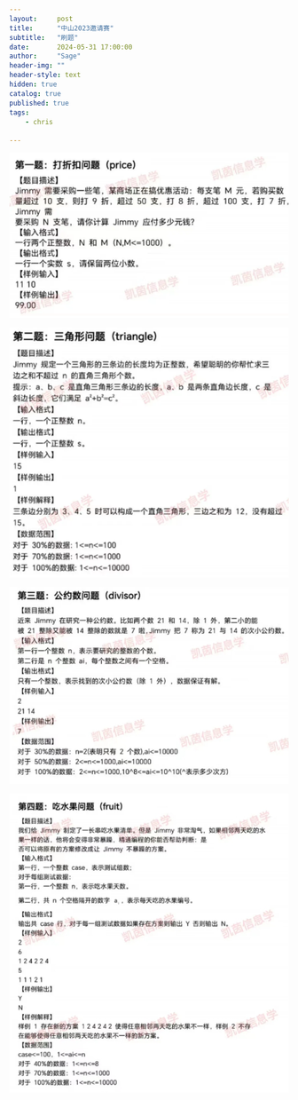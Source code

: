```yaml
---
layout:     post
title:      "中山2023邀请赛"
subtitle:   "刷题"
date:       2024-05-31 17:00:00
author:     "Sage"
header-img: ""
header-style: text
hidden: true
catalog: true
published: true
tags:
    - chris

---
```


![问题1](https://github.com/sage-peng/sage-peng.github.io/blob/main/img/image-20240531111617393.png?raw=true)

![image-20240531112854842](https://github.com/sage-peng/sage-peng.github.io/blob/main/img/image-20240531112854842.png?raw=true)

![image-20240531112854842](https://github.com/sage-peng/sage-peng.github.io/blob/main/img/20240531113107.png?raw=true)

![image-20240531112854842](https://github.com/sage-peng/sage-peng.github.io/blob/main/img/20240531113126.png?raw=true)

